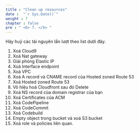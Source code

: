 ```yaml
---
title : "Clean up resources"
date :  "`r Sys.Date()`" 
weight : 7
chapter : false
pre : " <b> 7. </b> "
---
```


Hãy huỷ các tài nguyên lần lượt theo list dưới đây.

1. Xoá Cloud9
2. Xoá Nat gateway
3. Giải phóng Elastic IP
4. Xoá Interface endpoint
5. Xoá VPC
6. Xoá A record và CNAME record của Hosted zoned Route 53
7. Xoá Hosted zoned Route 53
8. Vô hiệu hoá Cloudfront sau đó Delete
9. Xoá NS record của domain registrar của bạn
10. Xoá Certificates của ACM
11. Xoá CodePipeline
12. Xoá CodeCommit
13. Xoá Codebuild
14. Empty object trong bucket và xoá S3 bucket
15. Xoá role và policies liên quan.